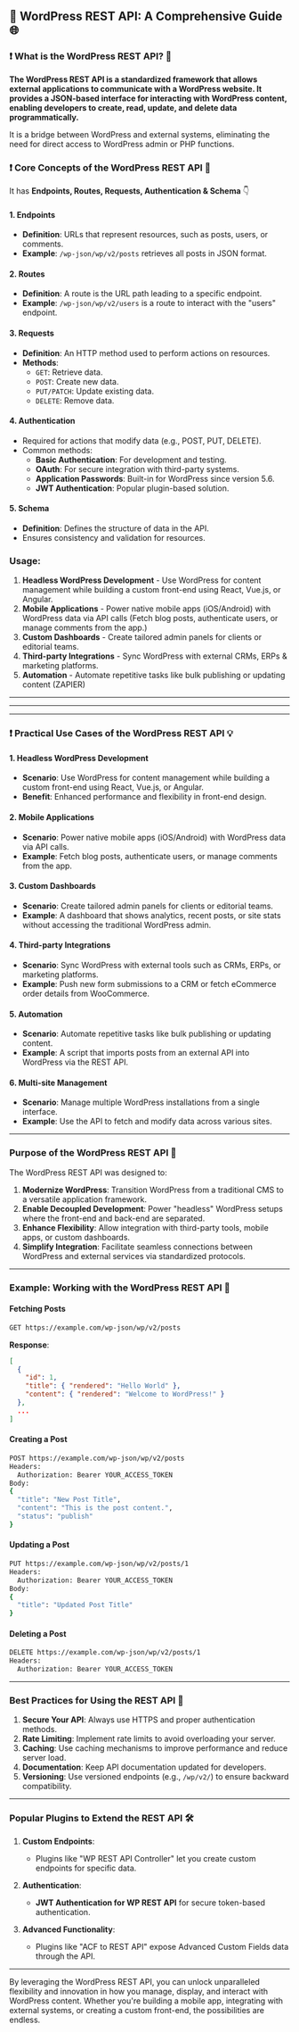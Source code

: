 ## 📌 WordPress REST API: A Comprehensive Guide 🌐

### ❗️ **What is the WordPress REST API?** 🤔

**The WordPress REST API is a standardized framework that allows external applications to communicate with a WordPress website. It provides a JSON-based interface for interacting with WordPress content, enabling developers to create, read, update, and delete data programmatically.**

It is a bridge between WordPress and external systems, eliminating the need for direct access to WordPress admin or PHP functions.


### ❗️ **Core Concepts of the WordPress REST API** 🧩

It has **Endpoints, Routes, Requests, Authentication & Schema** 👇

#### 1. **Endpoints**

- **Definition**: URLs that represent resources, such as posts, users, or comments.
- **Example**: `/wp-json/wp/v2/posts` retrieves all posts in JSON format.

#### 2. **Routes**

- **Definition**: A route is the URL path leading to a specific endpoint.
- **Example**: `/wp-json/wp/v2/users` is a route to interact with the "users" endpoint.

#### 3. **Requests**

- **Definition**: An HTTP method used to perform actions on resources.
- **Methods**:
  - `GET`: Retrieve data.
  - `POST`: Create new data.
  - `PUT/PATCH`: Update existing data.
  - `DELETE`: Remove data.

#### 4. **Authentication**

- Required for actions that modify data (e.g., POST, PUT, DELETE).
- Common methods:
  - **Basic Authentication**: For development and testing.
  - **OAuth**: For secure integration with third-party systems.
  - **Application Passwords**: Built-in for WordPress since version 5.6.
  - **JWT Authentication**: Popular plugin-based solution.

#### 5. **Schema**

- **Definition**: Defines the structure of data in the API.
- Ensures consistency and validation for resources.

### Usage:

1. **Headless WordPress Development** - Use WordPress for content management while building a custom front-end using React, Vue.js, or Angular.
2. **Mobile Applications** - Power native mobile apps (iOS/Android) with WordPress data via API calls (Fetch blog posts, authenticate users, or manage comments from the app.)
3. **Custom Dashboards** - Create tailored admin panels for clients or editorial teams.
4. **Third-party Integrations** - Sync WordPress with external CRMs, ERPs & marketing platforms.
5. **Automation** - Automate repetitive tasks like bulk publishing or updating content (ZAPIER)
  
---
---
---

### ❗️ **Practical Use Cases of the WordPress REST API** 💡

#### 1. **Headless WordPress Development**

- **Scenario**: Use WordPress for content management while building a custom front-end using React, Vue.js, or Angular.
- **Benefit**: Enhanced performance and flexibility in front-end design.

#### 2. **Mobile Applications**

- **Scenario**: Power native mobile apps (iOS/Android) with WordPress data via API calls.
- **Example**: Fetch blog posts, authenticate users, or manage comments from the app.

#### 3. **Custom Dashboards**

- **Scenario**: Create tailored admin panels for clients or editorial teams.
- **Example**: A dashboard that shows analytics, recent posts, or site stats without accessing the traditional WordPress admin.

#### 4. **Third-party Integrations**

- **Scenario**: Sync WordPress with external tools such as CRMs, ERPs, or marketing platforms.
- **Example**: Push new form submissions to a CRM or fetch eCommerce order details from WooCommerce.

#### 5. **Automation**

- **Scenario**: Automate repetitive tasks like bulk publishing or updating content.
- **Example**: A script that imports posts from an external API into WordPress via the REST API.

#### 6. **Multi-site Management**

- **Scenario**: Manage multiple WordPress installations from a single interface.
- **Example**: Use the API to fetch and modify data across various sites.

---

### **Purpose of the WordPress REST API** 🎯

The WordPress REST API was designed to:

1. **Modernize WordPress**: Transition WordPress from a traditional CMS to a versatile application framework.
2. **Enable Decoupled Development**: Power "headless" WordPress setups where the front-end and back-end are separated.
3. **Enhance Flexibility**: Allow integration with third-party tools, mobile apps, or custom dashboards.
4. **Simplify Integration**: Facilitate seamless connections between WordPress and external services via standardized protocols.

---

### **Example: Working with the WordPress REST API** 📜

#### **Fetching Posts**

```bash
GET https://example.com/wp-json/wp/v2/posts
```

**Response**:

```json
[
  {
    "id": 1,
    "title": { "rendered": "Hello World" },
    "content": { "rendered": "Welcome to WordPress!" }
  },
  ...
]
```

#### **Creating a Post**

```bash
POST https://example.com/wp-json/wp/v2/posts
Headers:
  Authorization: Bearer YOUR_ACCESS_TOKEN
Body:
{
  "title": "New Post Title",
  "content": "This is the post content.",
  "status": "publish"
}
```

#### **Updating a Post**

```bash
PUT https://example.com/wp-json/wp/v2/posts/1
Headers:
  Authorization: Bearer YOUR_ACCESS_TOKEN
Body:
{
  "title": "Updated Post Title"
}
```

#### **Deleting a Post**

```bash
DELETE https://example.com/wp-json/wp/v2/posts/1
Headers:
  Authorization: Bearer YOUR_ACCESS_TOKEN
```

---

### **Best Practices for Using the REST API** 🚀

1. **Secure Your API**: Always use HTTPS and proper authentication methods.
2. **Rate Limiting**: Implement rate limits to avoid overloading your server.
3. **Caching**: Use caching mechanisms to improve performance and reduce server load.
4. **Documentation**: Keep API documentation updated for developers.
5. **Versioning**: Use versioned endpoints (e.g., `/wp/v2/`) to ensure backward compatibility.

---

### **Popular Plugins to Extend the REST API** 🛠️

1. **Custom Endpoints**:

   - Plugins like "WP REST API Controller" let you create custom endpoints for specific data.

2. **Authentication**:

   - **JWT Authentication for WP REST API** for secure token-based authentication.

3. **Advanced Functionality**:
   - Plugins like "ACF to REST API" expose Advanced Custom Fields data through the API.

---

By leveraging the WordPress REST API, you can unlock unparalleled flexibility and innovation in how you manage, display, and interact with WordPress content. Whether you're building a mobile app, integrating with external systems, or creating a custom front-end, the possibilities are endless.
